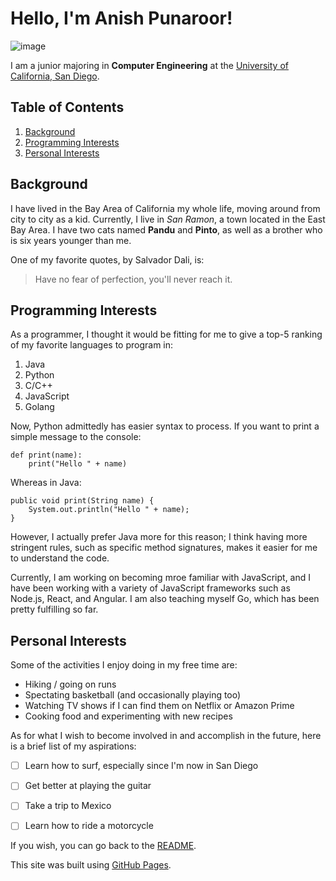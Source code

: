 # Hello, I'm Anish Punaroor!

![image](https://user-images.githubusercontent.com/11761356/134828168-920ffb3e-927c-4e71-987c-9b0708577554.png)

I am a junior majoring in **Computer Engineering** at the [University of California, San Diego](https://ucsd.edu/). 

## Table of Contents
1. [Background](https://github.com/anishpunaroor/CSE110-Lab1#Background)
2. [Programming Interests](https://github.com/anishpunaroor/CSE110-Lab1#Programming-Interests)
3. [Personal Interests](https://github.com/anishpunaroor/CSE110-Lab1#Personal-Interests)

## Background

I have lived in the Bay Area of California my whole life, moving around from city to city as a kid. Currently, I live in *San Ramon*, a town located in the East Bay Area. I have two cats named **Pandu** and **Pinto**, as well as a brother who is six years younger than me. 

One of my favorite quotes, by Salvador Dali, is:

> Have no fear of perfection, you'll never reach it. 


## Programming Interests

As a programmer, I thought it would be fitting for me to give a top-5 ranking of my favorite languages to program in: 

1. Java
2. Python
3. C/C++
4. JavaScript
5. Golang

Now, Python admittedly has easier syntax to process. If you want to print a simple message to the console: 

```
def print(name):
    print("Hello " + name)
```

Whereas in Java:
```
public void print(String name) {
    System.out.println("Hello " + name); 
}
```

However, I actually prefer Java more for this reason; I think having more stringent rules, such as specific method signatures, makes it easier for me to understand the code. 

Currently, I am working on becoming mroe familiar with JavaScript, and I have been working with a variety of JavaScript frameworks such as Node.js, React, and Angular. I am also teaching myself Go, which has been pretty fulfilling so far. 

## Personal Interests

Some of the activities I enjoy doing in my free time are: 
 - Hiking / going on runs
 - Spectating basketball (and occasionally playing too)
 - Watching TV shows if I can find them on Netflix or Amazon Prime
 - Cooking food and experimenting with new recipes

As for what I wish to become involved in and accomplish in the future, here is a brief list of my aspirations:  
 - [ ] Learn how to surf, especially since I'm now in San Diego
 - [ ] Get better at playing the guitar 
 - [ ] Take a trip to Mexico 
 - [ ] Learn how to ride a motorcycle


If you wish, you can go back to the [README](README.md). 


This site was built using [GitHub Pages](https://pages.github.com/).
